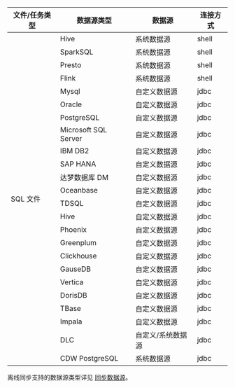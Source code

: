 ﻿<table>
<thead>
<tr>
<th >文件/任务类型</th>
<th >数据源类型</th>
<th >数据源</th>
<th >连接方式</th>
</tr>
</thead>
<tbody>
<tr>
<td rowspan=24>SQL 文件</td>
<td>Hive</td>
<td>系统数据源</td>
<td>shell</td>
</tr><tr>
<td>SparkSQL</td>
<td>系统数据源</td>
<td>shell</td>
</tr><tr>
<td>Presto</td>
<td>系统数据源</td>
<td>shell</td>
</tr><tr>
<td>Flink</td>
<td>系统数据源</td>
<td>shell</td>
</tr><tr>
<td>Mysql</td>
<td>自定义数据源</td>
<td>jdbc</td>
</tr><tr>
<td>Oracle</td>
<td>自定义数据源</td>
<td>jdbc</td>
</tr><tr>
<td>PostgreSQL</td>
<td>自定义数据源</td>
<td>jdbc</td>
</tr><tr>
<td>Microsoft SQL Server</td>
<td>自定义数据源</td>
<td>jdbc</td>
</tr><tr>
<td>IBM DB2</td>
<td>自定义数据源</td>
<td>jdbc</td>
</tr><tr>
<td>SAP HANA</td>
<td>自定义数据源</td>
<td>jdbc</td>
</tr><tr>
<td>达梦数据库 DM</td>
<td>自定义数据源</td>
<td>jdbc</td>
</tr><tr>
<td>Oceanbase</td>
<td>自定义数据源</td>
<td>jdbc</td>
</tr><tr>
<td>TDSQL</td>
<td>自定义数据源</td>
<td>jdbc</td>
</tr><tr>
<td>Hive</td>
<td>自定义数据源</td>
<td>jdbc</td>
</tr><tr>
<td>Phoenix</td>
<td>自定义数据源</td>
<td>jdbc</td>
</tr><tr>
<td>Greenplum</td>
<td>自定义数据源</td>
<td>jdbc</td>
</tr><tr>
<td>Clickhouse</td>
<td>自定义数据源</td>
<td>jdbc</td>
</tr><tr>
<td>GauseDB</td>
<td>自定义数据源</td>
<td>jdbc</td>
</tr><tr>
<td>Vertica</td>
<td>自定义数据源</td>
<td>jdbc</td>
</tr><tr>
<td>DorisDB</td>
<td>自定义数据源</td>
<td>jdbc</td>
</tr><tr>
<td>TBase</td>
<td>自定义数据源</td>
<td>jdbc</td>
</tr><tr>
<td>Impala</td>
<td>自定义数据源</td>
<td>jdbc</td>
</tr><tr>
<td>DLC</td>
<td>自定义/系统数据源</td>
<td>jdbc</td>
</tr><tr>
<td>CDW PostgreSQL</td>
<td>系统数据源</td>
<td>jdbc</td>
</tbody>
</table>

离线同步支持的数据源类型详见 [同步数据源](https://cloud.tencent.com/document/product/1267/72364)。


